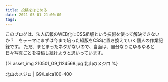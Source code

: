 ```yaml
---
title: 投稿をはじめる
date: 2021-05-01 21:00:00
tags:
---
```


このブログは、法人広報のWEB化にCSS組版という技術を使って解決できないか？　をテーマにまずは今まで培った組版をCSSに置き換えていく個人の作業記録です。
ただ、まとまったネタがないので、当面は、自分なりにゆるゆると日々写真ごとを投稿し続けようと思いっています。

{% asset_img 210501_G9_1124568.jpg 北山のメジロ %}

北山のメジロ | G9/Leica100-400